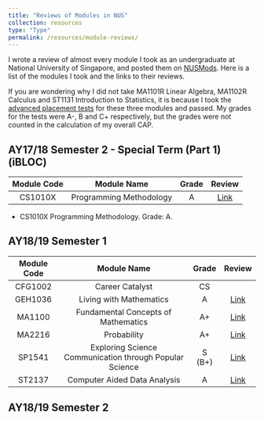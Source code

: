 ```yaml
---
title: "Reviews of Modules in NUS"
collection: resources
type: "Type"
permalink: /resources/module-reviews/
---
```


I wrote a review of almost every module I took as an undergraduate at National University of Singapore, and posted them on [NUSMods](nusmods.com). Here is a list of the modules I took and the links to their reviews.

If you are wondering why I did not take MA1101R Linear Algebra, MA1102R Calculus and ST1131 Introduction to Statistics, it is because I took the [advanced placement tests](https://www.science.nus.edu.sg/undergraduates/admissions/advanced-placement-credits/) for these three modules and passed. My grades for the tests were A-, B and C+ respectively, but the grades were not counted in the calculation of my overall CAP.

## AY17/18 Semester 2 - Special Term (Part 1) (iBLOC)

|Module Code|     Module Name        | Grade |            Review                         |
|:---------:|:----------------------:|:-----:|:-----------------------------------------:|
|CS1010X    |Programming Methodology |A      |<a href="http://disq.us/p/1xqoo51">Link</a>|

<ul>
<li>CS1010X Programming Methodology. Grade: A. </li>
</ul>

## AY18/19 Semester 1

|Module Code|     Module Name                                       | Grade |            Review                         |
|:---------:|:-----------------------------------------------------:|:-----:|:-----------------------------------------:|
|CFG1002    |Career Catalyst                                        |CS     |                                           |
|GEH1036    |Living with Mathematics                                |A      |<a href="http://disq.us/p/21fg484">Link</a>|
|MA1100     |Fundamental Concepts of Mathematics                    |A+     |<a href="http://disq.us/p/21fg1e0">Link</a>|
|MA2216     |Probability                                            |A+     |<a href="http://disq.us/p/21fg2ms">Link</a>|
|SP1541     |Exploring Science Communication through Popular Science|S (B+) |<a href="http://disq.us/p/21fg1x4">Link</a>|
|ST2137     |Computer Aided Data Analysis                           |A      |<a href="http://disq.us/p/21fg3jz">Link</a>|

## AY18/19 Semester 2